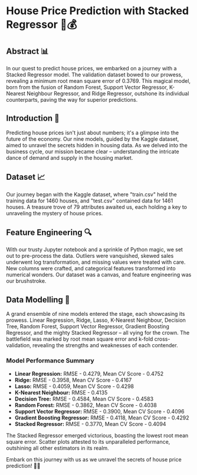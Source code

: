 # House Price Prediction with Stacked Regressor 🏡💰

## Abstract 📊
In our quest to predict house prices, we embarked on a journey with a Stacked Regressor model. The validation dataset bowed to our prowess, revealing a minimum root mean square error of 0.3769. This magical model, born from the fusion of Random Forest, Support Vector Regressor, K-Nearest Neighbour Regressor, and Ridge Regressor, outshone its individual counterparts, paving the way for superior predictions.

## Introduction 🚀
Predicting house prices isn't just about numbers; it's a glimpse into the future of the economy. Our nine models, guided by the Kaggle dataset, aimed to unravel the secrets hidden in housing data. As we delved into the business cycle, our mission became clear – understanding the intricate dance of demand and supply in the housing market.

## Dataset 📈
Our journey began with the Kaggle dataset, where "train.csv" held the training data for 1460 houses, and "test.csv" contained data for 1461 houses. A treasure trove of 79 attributes awaited us, each holding a key to unraveling the mystery of house prices.

## Feature Engineering 🔍
With our trusty Jupyter notebook and a sprinkle of Python magic, we set out to pre-process the data. Outliers were vanquished, skewed sales underwent log transformation, and missing values were treated with care. New columns were crafted, and categorical features transformed into numerical wonders. Our dataset was a canvas, and feature engineering was our brushstroke.

## Data Modelling 🤖
A grand ensemble of nine models entered the stage, each showcasing its prowess. Linear Regression, Ridge, Lasso, K-Nearest Neighbour, Decision Tree, Random Forest, Support Vector Regressor, Gradient Boosting Regressor, and the mighty Stacked Regressor – all vying for the crown. The battlefield was marked by root mean square error and k-fold cross-validation, revealing the strengths and weaknesses of each contender.

### Model Performance Summary
- **Linear Regression:** RMSE - 0.4279, Mean CV Score - 0.4752
- **Ridge:** RMSE - 0.3958, Mean CV Score - 0.4167
- **Lasso:** RMSE - 0.4059, Mean CV Score - 0.4298
- **K-Nearest Neighbour:** RMSE - 0.4135
- **Decision Tree:** RMSE - 0.4584, Mean CV Score - 0.4583
- **Random Forest:** RMSE - 0.3862, Mean CV Score - 0.4038
- **Support Vector Regressor:** RMSE - 0.3900, Mean CV Score - 0.4096
- **Gradient Boosting Regressor:** RMSE - 0.4118, Mean CV Score - 0.4292
- **Stacked Regressor:** RMSE - 0.3770, Mean CV Score - 0.4094

The Stacked Regressor emerged victorious, boasting the lowest root mean square error. Scatter plots attested to its unparalleled performance, outshining all other estimators in its realm.

Embark on this journey with us as we unravel the secrets of house price prediction! 🏡✨
